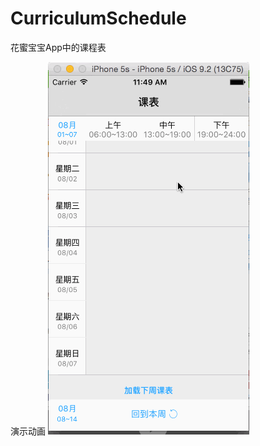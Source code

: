 # CurriculumSchedule
花蜜宝宝App中的课程表

演示动画
![image](https://github.com/yangbo930204/CurriculumSchedule/blob/master/CurriculumSchedule/001.gif)
